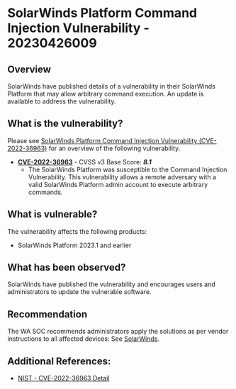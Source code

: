 # SolarWinds Platform Command Injection Vulnerability - 20230426009

## Overview
SolarWinds have published details of a vulnerability in their SolarWinds Platform that may allow arbitrary command execution. An update is available to address the vulnerability.

## What is the vulnerability?

Please see [SolarWinds Platform Command Injection Vulnerability (CVE-2022-36963)](https://www.solarwinds.com/trust-center/security-advisories/cve-2022-36963) for an overview of the following vulnerability.

- [**CVE-2022-36963**](https://cve.mitre.org/cgi-bin/cvename.cgi?name=CVE-2022-36963) - CVSS v3 Base Score: ***8.1***
    - The SolarWinds Platform was susceptible to the Command Injection Vulnerability. This vulnerability allows a remote adversary with a valid SolarWinds Platform admin account to execute arbitrary commands.

## What is vulnerable? 
The vulnerability affects the following products:
- SolarWinds Platform 2023.1 and earlier

## What has been observed?

SolarWinds have published the vulnerability and encourages users and administrators to update the vulnerable software.

## Recommendation
The WA SOC recommends administrators apply the solutions as per vendor instructions to all affected devices: See [SolarWinds](https://www.solarwinds.com/trust-center/security-advisories/cve-2022-36963).

## Additional References:
- [NIST - CVE-2022-36963 Detail](https://nvd.nist.gov/vuln/detail/CVE-2022-36963)